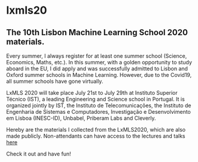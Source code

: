 # lxmls20
## The 10th Lisbon Machine Learning School 2020 materials.

Every summer, I always register for at least one summer school (Science, Economics, Maths, etc.). In this summer, with a golden opportunity to study aboard in the EU, I did apply and was successfully admitted to Lisbon and Oxford summer schools in Machine Learning. However, due to the Covid19, all summer schools have gone virtually. 

LxMLS 2020 will take place July 21st to July 29th at Instituto Superior Técnico (IST), a leading Engineering and Science school in Portugal. It is organized jointly by IST, the Instituto de Telecomunicações, the Instituto de Engenharia de Sistemas e Computadores, Investigação e Desenvolvimento em Lisboa (INESC-ID), Unbabel, Priberam Labs and Cleverly. 

Hereby are the materials I collected from the LxMLS2020, which are also made publicly. Non-attendants can have access to the lectures and talks [here](https://www.youtube.com/channel/UCkVFZWgT1jR75UvSLGP9_mw/videos)

Check it out and have fun!
